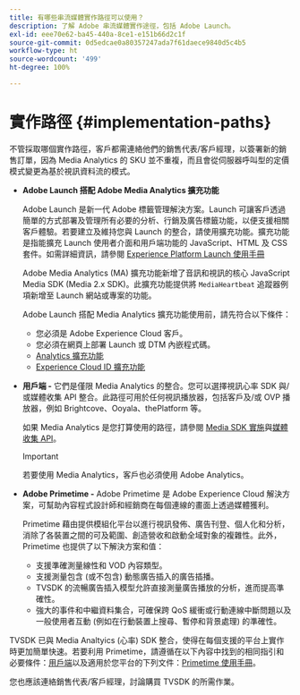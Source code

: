 ```yaml
---
title: 有哪些串流媒體實作路徑可以使用？
description: 了解 Adobe 串流媒體實作途徑，包括 Adobe Launch。
exl-id: eee70e62-ba45-440a-8ce1-e151b66d2c1f
source-git-commit: 0d5edcae0a80357247ada7f61daece9840d5c4b5
workflow-type: ht
source-wordcount: '499'
ht-degree: 100%

---
```


# 實作路徑 {#implementation-paths}

不管採取哪個實作路徑，客戶都需連絡他們的銷售代表/客戶經理，以簽署新的銷售訂單，因為 Media Analytics 的 SKU 並不重複，而且會從伺服器呼叫型的定價模式變更為基於視訊資料流的模式。

* **Adobe Launch 搭配 Adobe Media Analytics 擴充功能**

   Adobe Launch 是新一代 Adobe 標籤管理解決方案。Launch 可讓客戶透過簡單的方式部署及管理所有必要的分析、行銷及廣告標籤功能，以便支援相關客戶體驗。若要建立及維持您與 Launch 的整合，請使用擴充功能。擴充功能是指能擴充 Launch 使用者介面和用戶端功能的 JavaScript、HTML 及 CSS 套件。如需詳細資訊，請參閱 [Experience Platform Launch 使用手冊](https://experienceleague.adobe.com/docs/launch/using/overview.html?lang=zh-Hant)

   Adobe Media Analytics (MA) 擴充功能新增了音訊和視訊的核心 JavaScript Media SDK (Media 2.x SDK)。此擴充功能提供將 `MediaHeartbeat` 追蹤器例項新增至 Launch 網站或專案的功能。

   Adobe Launch 搭配 Media Analytics 擴充功能使用前，請先符合以下條件：
   * 您必須是 Adobe Experience Cloud 客戶。
   * 您必須在網頁上部署 Launch 或 DTM 內嵌程式碼。
   * [Analytics 擴充功能](https://experienceleague.adobe.com/docs/launch/using/extensions-ref/adobe-extension/analytics-extension/overview.html?lang=zh-Hant)
   * [Experience Cloud ID 擴充功能](https://experienceleague.adobe.com/docs/launch/using/extensions-ref/adobe-extension/id-service-extension/overview.html?lang=zh-Hant)


* **用戶端 -** 它們是僅限 Media Analytics 的整合。您可以選擇視訊心率 SDK 與/或媒體收集 API 整合。此路徑可用於任何視訊播放器，包括客戶及/或 OVP 播放器，例如 Brightcove、Ooyala、thePlatform 等。

   如果 Media Analytics 是您打算使用的路徑，請參閱 [Media SDK 實施](/help/sdk-implement/setup/setup-overview.md)與[媒體收集 API](/help/media-collection-api/mc-api-overview.md)。

   >[!IMPORTANT]
   >
   >若要使用 Media Analytics，客戶也必須使用 Adobe Analytics。

* **Adobe Primetime -** Adobe Primetime 是 Adobe Experience Cloud 解決方案，可幫助內容程式設計師和經銷商在每個連線的畫面上透過媒體獲利。

   Primetime 藉由提供模組化平台以進行視訊發佈、廣告刊登、個人化和分析，消除了各裝置之間的可及範圍、創造營收和啟動全域對象的複雜性。此外，Primetime 也提供了以下解決方案和值：

   * 支援準確測量線性和 VOD 內容類型。
   * 支援測量包含 (或不包含) 動態廣告插入的廣告插播。
   * TVSDK 的流暢廣告插入模型允許直接測量廣告播放的分析，進而提高準確性。
   * 強大的事件和中繼資料集合，可確保跨 QoS 緩衝或行動連線中斷問題以及一般使用者互動 (例如在行動裝置上搜尋、暫停和背景處理) 的準確性。

<!--
   * Integrated support for Nielsen DTVR (linear) with ID3 metadata and DCR with CMS metadata.
-->

TVSDK 已與 Media Analtyics (心率) SDK 整合，使得在每個支援的平台上實作時更加簡單快速。<!--Primetime also supports the partnership with Nielsen.-->若要利用 Primetime，請遵循在以下內容中找到的相同指引和必要條件：[用戶端](/help/intro-to-ava/implementation-paths/client-side-path.md)以及適用於您平台的下列文件：[Primetime 使用手冊](https://helpx.adobe.com/tw/primetime/user-guide.html)。

您也應該連絡銷售代表/客戶經理，討論購買 TVSDK 的所需作業。
